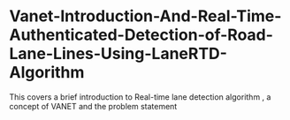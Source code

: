 # Vanet-Introduction-And-Real-Time-Authenticated-Detection-of-Road-Lane-Lines-Using-LaneRTD-Algorithm
This covers a brief introduction to Real-time lane detection algorithm , a concept of VANET and the problem statement
